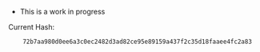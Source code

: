 + This is a work in progress
  
Current Hash:

```
    72b7aa980d0ee6a3c0ec2482d3ad82ce95e89159a437f2c35d18faaee4fc2a83
```
